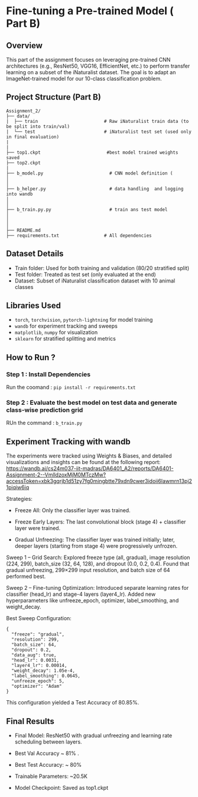 # Fine-tuning a Pre-trained Model ( Part B)
## Overview 
This part of the assignment focuses on leveraging pre-trained CNN architectures (e.g., ResNet50, VGG16, EfficientNet, etc.) to perform transfer learning on a subset of the iNaturalist dataset. The goal is to adapt an ImageNet-trained model for our 10-class classification problem.

## Project Structure (Part B)
```
Assignment_2/
├── data/
|  ├── train                         # Raw iNaturalist train data (to be split into train/val) 
|  └── test                          # iNaturalist test set (used only in final evaluation)
|
|
├── top1.ckpt                         #best model trained weights  saved
├── top2.ckpt
|
├── b_model.py                         # CNN model definition (
│                          
│
├── b_helper.py                        # data handling  and logging into wandb 
│   
│
├── b_train.py.py                      # train ans test model 
│   
│   
│
├── README.md                         
├── requirements.txt                 # All dependencies
```
## Dataset Details
*  Train folder: Used for both training and validation (80/20 stratified split)
*  Test folder: Treated as test set (only evaluated at the end)
*  Dataset: Subset of iNaturalist classification dataset with 10 animal classes

## Libraries Used 
*  ```torch```, ```torchvision```, ```pytorch-lightning``` for model training
*  ```wandb``` for experiment tracking and sweeps
*  ```matplotlib```, ```numpy``` for visualization
*  ```sklearn``` for stratified splitting and metrics

  

## How to Run ?
### Step 1 : Install Dependencies
Run the coomand : ```pip install -r requirements.txt```

### Step 2 : Evaluate the best model on test data and generate class-wise prediction grid
RUn the command : ```b_train.py```



## Experiment Tracking with wandb
The experiments were tracked using Weights & Biases, and detailed visualizations and insights can be found at the following report: 
https://wandb.ai/cs24m037-iit-madras/DA6401_A2/reports/DA6401-Assignment-2--VmlldzoxMjM0MTczMw?accessToken=xbk3gqrjb1d51zy7fg0mingbtte79xdn9cwer3idoii6lawmrn13pj21piqiw6iq


Strategies:

- Freeze All: Only the classifier layer was trained.

- Freeze Early Layers: The last convolutional block (stage 4) + classifier layer were trained.

- Gradual Unfreezing: The classifier layer was trained initially; later, deeper layers (starting from stage 4) were progressively unfrozen.

Sweep 1 – Grid Search: Explored freeze type (all, gradual), image resolution (224, 299), batch_size (32, 64, 128), and dropout (0.0, 0.2, 0.4).  Found that gradual unfreezing, 299×299 input resolution, and batch size of 64 performed best.

Sweep 2 – Fine-tuning Optimization: Introduced separate learning rates for classifier (head_lr) and stage-4 layers (layer4_lr). Added new hyperparameters like unfreeze_epoch, optimizer, label_smoothing, and weight_decay.

Best Sweep Configuration:
```
{
  "freeze": "gradual",
  "resolution": 299,
  "batch_size": 64,
  "dropout": 0.2,
  "data_aug": true,
  "head_lr": 0.0031,
  "layer4_lr": 0.00014,
  "weight_decay": 1.05e-4,
  "label_smoothing": 0.0645,
  "unfreeze_epoch": 5,
  "optimizer": "Adam"
}
```
This configuration yielded a Test Accuracy of 80.85%.

## Final Results

- Final Model: ResNet50 with gradual unfreezing and learning rate scheduling between layers.

- Best Val Accuracy ~ 81% .

- Best Test Accuracy: ~ 80%

- Trainable Parameters: ~20.5K

- Model Checkpoint: Saved as top1.ckpt
